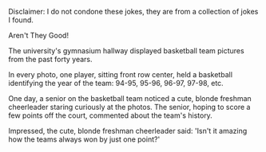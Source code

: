 Disclaimer: I do not condone these jokes, they are from a collection of jokes I found.

Aren't They Good!

The university's gymnasium hallway displayed basketball team pictures from the past forty years.

In every photo, one player, sitting front row center, held a basketball identifying the year of the team: 94-95, 95-96, 96-97, 97-98, etc.

One day, a senior on the basketball team noticed a cute, blonde freshman cheerleader staring curiously at the photos. The senior, hoping to score a few points off the court, commented about the team's history.

Impressed, the cute, blonde freshman cheerleader said: 'Isn't it amazing how the teams always won by just one point?'

